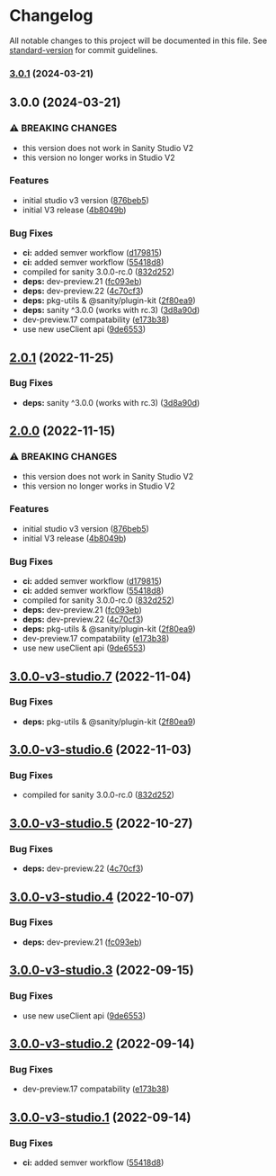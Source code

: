 # Changelog

All notable changes to this project will be documented in this file. See [standard-version](https://github.com/conventional-changelog/standard-version) for commit guidelines.

### [3.0.1](https://github.com/upnorway/sanity-plugin-graph-view/compare/v3.0.0...v3.0.1) (2024-03-21)

## 3.0.0 (2024-03-21)


### ⚠ BREAKING CHANGES

* this version does not work in Sanity Studio V2
* this version no longer works in Studio V2

### Features

* initial studio v3 version ([876beb5](https://github.com/sanity-io/sanity-plugin-graph-view/commit/876beb51ed7399f0c21a9ec57fe6e10ee625011a))
* initial V3 release ([4b8049b](https://github.com/sanity-io/sanity-plugin-graph-view/commit/4b8049b7755f935942b3362a41c6d1f9a891ec72))


### Bug Fixes

* **ci:** added semver workflow ([d179815](https://github.com/sanity-io/sanity-plugin-graph-view/commit/d179815f36bd260c8ea6d33a9e66b1e8968700b6))
* **ci:** added semver workflow ([55418d8](https://github.com/sanity-io/sanity-plugin-graph-view/commit/55418d87b50809561e3b844c8ace0e7358ef0734))
* compiled for sanity 3.0.0-rc.0 ([832d252](https://github.com/sanity-io/sanity-plugin-graph-view/commit/832d252f031e15856525264617e65126db606069))
* **deps:** dev-preview.21 ([fc093eb](https://github.com/sanity-io/sanity-plugin-graph-view/commit/fc093ebe8445c48e4ff1943e9667d2ccc29973a4))
* **deps:** dev-preview.22 ([4c70cf3](https://github.com/sanity-io/sanity-plugin-graph-view/commit/4c70cf3944d4e80554697183aeae8186625a44b1))
* **deps:** pkg-utils & @sanity/plugin-kit ([2f80ea9](https://github.com/sanity-io/sanity-plugin-graph-view/commit/2f80ea9f4bacb7aaba700fc5df6d24e3a2af7c61))
* **deps:** sanity ^3.0.0 (works with rc.3) ([3d8a90d](https://github.com/sanity-io/sanity-plugin-graph-view/commit/3d8a90d899c18dfbd87ae59ffff63c9f30f9a41f))
* dev-preview.17 compatability ([e173b38](https://github.com/sanity-io/sanity-plugin-graph-view/commit/e173b38b09c4d0e4a6db8952f5cb686aad33797f))
* use new useClient api ([9de6553](https://github.com/sanity-io/sanity-plugin-graph-view/commit/9de65534e88f9623a7c588e5a25cb8321feb5cbb))

## [2.0.1](https://github.com/sanity-io/sanity-plugin-graph-view/compare/v2.0.0...v2.0.1) (2022-11-25)

### Bug Fixes

- **deps:** sanity ^3.0.0 (works with rc.3) ([3d8a90d](https://github.com/sanity-io/sanity-plugin-graph-view/commit/3d8a90d899c18dfbd87ae59ffff63c9f30f9a41f))

## [2.0.0](https://github.com/sanity-io/sanity-plugin-graph-view/compare/v1.0.7...v2.0.0) (2022-11-15)

### ⚠ BREAKING CHANGES

- this version does not work in Sanity Studio V2
- this version no longer works in Studio V2

### Features

- initial studio v3 version ([876beb5](https://github.com/sanity-io/sanity-plugin-graph-view/commit/876beb51ed7399f0c21a9ec57fe6e10ee625011a))
- initial V3 release ([4b8049b](https://github.com/sanity-io/sanity-plugin-graph-view/commit/4b8049b7755f935942b3362a41c6d1f9a891ec72))

### Bug Fixes

- **ci:** added semver workflow ([d179815](https://github.com/sanity-io/sanity-plugin-graph-view/commit/d179815f36bd260c8ea6d33a9e66b1e8968700b6))
- **ci:** added semver workflow ([55418d8](https://github.com/sanity-io/sanity-plugin-graph-view/commit/55418d87b50809561e3b844c8ace0e7358ef0734))
- compiled for sanity 3.0.0-rc.0 ([832d252](https://github.com/sanity-io/sanity-plugin-graph-view/commit/832d252f031e15856525264617e65126db606069))
- **deps:** dev-preview.21 ([fc093eb](https://github.com/sanity-io/sanity-plugin-graph-view/commit/fc093ebe8445c48e4ff1943e9667d2ccc29973a4))
- **deps:** dev-preview.22 ([4c70cf3](https://github.com/sanity-io/sanity-plugin-graph-view/commit/4c70cf3944d4e80554697183aeae8186625a44b1))
- **deps:** pkg-utils & @sanity/plugin-kit ([2f80ea9](https://github.com/sanity-io/sanity-plugin-graph-view/commit/2f80ea9f4bacb7aaba700fc5df6d24e3a2af7c61))
- dev-preview.17 compatability ([e173b38](https://github.com/sanity-io/sanity-plugin-graph-view/commit/e173b38b09c4d0e4a6db8952f5cb686aad33797f))
- use new useClient api ([9de6553](https://github.com/sanity-io/sanity-plugin-graph-view/commit/9de65534e88f9623a7c588e5a25cb8321feb5cbb))

## [3.0.0-v3-studio.7](https://github.com/sanity-io/sanity-plugin-graph-view/compare/v3.0.0-v3-studio.6...v3.0.0-v3-studio.7) (2022-11-04)

### Bug Fixes

- **deps:** pkg-utils & @sanity/plugin-kit ([2f80ea9](https://github.com/sanity-io/sanity-plugin-graph-view/commit/2f80ea9f4bacb7aaba700fc5df6d24e3a2af7c61))

## [3.0.0-v3-studio.6](https://github.com/sanity-io/sanity-plugin-graph-view/compare/v3.0.0-v3-studio.5...v3.0.0-v3-studio.6) (2022-11-03)

### Bug Fixes

- compiled for sanity 3.0.0-rc.0 ([832d252](https://github.com/sanity-io/sanity-plugin-graph-view/commit/832d252f031e15856525264617e65126db606069))

## [3.0.0-v3-studio.5](https://github.com/sanity-io/sanity-plugin-graph-view/compare/v3.0.0-v3-studio.4...v3.0.0-v3-studio.5) (2022-10-27)

### Bug Fixes

- **deps:** dev-preview.22 ([4c70cf3](https://github.com/sanity-io/sanity-plugin-graph-view/commit/4c70cf3944d4e80554697183aeae8186625a44b1))

## [3.0.0-v3-studio.4](https://github.com/sanity-io/sanity-plugin-graph-view/compare/v3.0.0-v3-studio.3...v3.0.0-v3-studio.4) (2022-10-07)

### Bug Fixes

- **deps:** dev-preview.21 ([fc093eb](https://github.com/sanity-io/sanity-plugin-graph-view/commit/fc093ebe8445c48e4ff1943e9667d2ccc29973a4))

## [3.0.0-v3-studio.3](https://github.com/sanity-io/sanity-plugin-graph-view/compare/v3.0.0-v3-studio.2...v3.0.0-v3-studio.3) (2022-09-15)

### Bug Fixes

- use new useClient api ([9de6553](https://github.com/sanity-io/sanity-plugin-graph-view/commit/9de65534e88f9623a7c588e5a25cb8321feb5cbb))

## [3.0.0-v3-studio.2](https://github.com/sanity-io/sanity-plugin-graph-view/compare/v3.0.0-v3-studio.1...v3.0.0-v3-studio.2) (2022-09-14)

### Bug Fixes

- dev-preview.17 compatability ([e173b38](https://github.com/sanity-io/sanity-plugin-graph-view/commit/e173b38b09c4d0e4a6db8952f5cb686aad33797f))

## [3.0.0-v3-studio.1](https://github.com/sanity-io/sanity-plugin-graph-view/compare/v3.0.0-v3-studio.0...v3.0.0-v3-studio.1) (2022-09-14)

### Bug Fixes

- **ci:** added semver workflow ([55418d8](https://github.com/sanity-io/sanity-plugin-graph-view/commit/55418d87b50809561e3b844c8ace0e7358ef0734))
